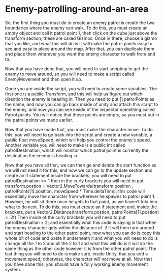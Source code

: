 # Enemy-patrolling-around-an-area

So, the first thing you must do to create an enemy patrol is create the two boundaries where the enemy can walk. To do this, you must create an empty object and call it patrol point 1, then click on the cube just above the transform section; these are called Gizmos. Once in there, choose a gizmo that you like, and what this will do is it will make the patrol points easy to see and easy to place around the map. After that, you can duplicate them and place them wherever you want the enemy character to walk from and to.

Now that you have done that, you will need to start scripting to get the enemy to move around, so you will need to make a script called EnemyMovement and then open it up.

Once you are inside the script, you will need to create some variables. The first one is a public Transform, and this will help us figure out which direction the enemy is heading in. Then you need to put [] patrolPoints as the name, and now you can go back inside of unity and attach this script to the enemy, and now you can see inside of the inspector something called Patrol points. You will notice that these points are empty, so you must put in the patrol points we made earlier.

Now that you have made that, you must make the character move. To do this, you will need to go back into the script and create a new variable, a public float moveSpeed, which will help you control the enemy's speed. Another variable you will need to make is a public int called patrolDestination, which will monitor which patrol point is currently the destination the enemy is heading in.

Now that you have all that, we can then go and delete the start function as we will not need it for this, and now we can go to the update section and create an if statement inside the brackets; you will need to put patrolDestination == 1 then in the curly brackets you will need to put transform.postion = Vector2.MoveTowards(transform.position , patrolPoints[1].position, moveSpeed * Time.deltaTime); this code will essentially move the character from wherever he spawns to patrol point 1. However, he will sit there once he gets to that point, as we haven’t told him what to do next. To do this, you must create an if statement and, inside the brackets, put a Vector2.Distance(transform.postion, patrolPoints[1].postion) < .2f) Then inside of the curly brackets you will need to put patrolDestination = 2; and essentially what this code is saying is that when the enemy character gets within the distance of .2 it will then turn around and start heading to the other patrol point, now what you can do is copy this whole bit of code and paste it underneath it and what you will need to do is change all the 1 to 2 and all the 2 to 1 and what this will do is it will do the same thing as the other code however it is from the other patrol point. The last thing you will need to do is make sure, inside Unity, that you add a movement speed; otherwise, the character will not move at all. Now that you have done this, you should have a fully working enemy movement system.
